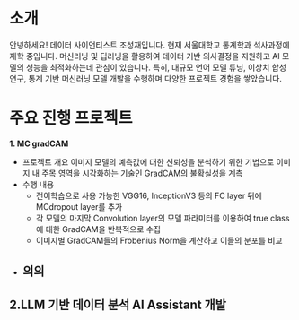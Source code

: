 # 소개 
안녕하세요! 데이터 사이언티스트 조성재입니다.
현재 서울대학교 통계학과 석사과정에 재학 중입니다.
머신러닝 및 딥러닝을 활용하여 데이터 기반 의사결정을 지원하고 AI 모델의 성능을 최적화하는데 관심이 있습니다. 특히, 대규모 언어 모델 튜닝, 이상치 합성 연구, 통계 기반 머신러닝 모델 개발을 수행하며 다양한 프로젝트 경험을 쌓았습니다.


# 주요 진행 프로젝트
**1. MC gradCAM**
  - 프로젝트 개요
    이미지 모델의 예측값에 대한 신뢰성을 분석하기 위한 기법으로 이미지 내 주목 영역을 시각화하는 기술인 GradCAM의 불확실성을 계측
  - 수행 내용
    - 전이학습으로 사용 가능한 VGG16, InceptionV3 등의 FC layer 뒤에 MCdropout layer를 추가
    - 각 모델의 마지막 Convolution layer의 모델 파라미터를 이용하여 true class에 대한 GradCAM을 반복적으로 수집
    - 이미지별 GradCAM들의 Frobenius Norm을 계산하고 이들의 분포를 비교
  - 의의
    - 
**2.LLM 기반 데이터 분석 AI Assistant 개발**
  - 
